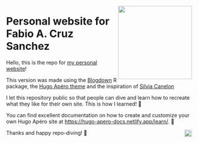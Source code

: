 <a href='fabbiocrux.com'><img src='https://raw.githubusercontent.com/fabbiocrux/fabbiocrux/source/static/img/home/header.jpg' align="right" height="200" alt=''/></a>

# Personal website for<br>Fabio A. Cruz Sanchez


Hello, this is the repo for [my personal website](https://fabbiocrux.com/)!

This version was made using the [Blogdown](https://pkgs.rstudio.com/blogdown/index.html) R package, the [Hugo Apéro theme](https://hugo-apero-docs.netlify.app/) and the inspiration of [Silvia Canelon](https://www.silviacanelon.com/)

I let this repository public so that people can dive and learn how to recreate what they like for their own site. This is how I learned! 🙌

You can find excellent documentation on how to create and customize your own Hugo Apéro site at https://hugo-apero-docs.netlify.app/learn/. 🥂

Thanks and happy repo-diving! 🤿 <a href='https://app.netlify.com/sites/fabbiocrux/deploys'><img src='https://api.netlify.com/api/v1/badges/d488fa80-fd48-4907-96c5-f6e4d41c1394/deploy-status' align="right" height="20" alt='Netlify Status'/></a>
